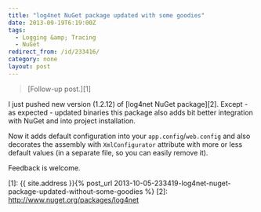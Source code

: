 ```yaml
---
title: "log4net NuGet package updated with some goodies"
date: 2013-09-19T6:19:00Z
tags:
  - Logging &amp; Tracing
  - NuGet
redirect_from: /id/233416/
category: none
layout: post
---
```

> [Follow-up post.][1]

I just pushed new version (1.2.12) of [log4net NuGet package][2]. Except - as expected - updated binaries this package also adds bit better integration with NuGet and into project installation.

<!-- excerpt -->

Now it adds default configuration into your `app.config`/`web.config` and also decorates the assembly with `XmlConfigurator` attribute with more or less default values (in a separate file, so you can easily remove it).

Feedback is welcome.

[1]: {{ site.address }}{% post_url 2013-10-05-233419-log4net-nuget-package-updated-without-some-goodies %}
[2]: http://www.nuget.org/packages/log4net